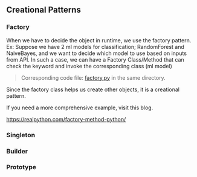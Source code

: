 ## Creational Patterns

### Factory
When we have to decide the object in runtime, we use the factory pattern.
Ex: Suppose we have 2 ml models for classification; RandomForest and NaiveBayes, and we want to decide which model to use based on inputs from API.
In such a case, we can have a Factory Class/Method that can check the keyword and invoke the corresponding class (ml model)
> Corresponding code file: [factory.py](factory.py) in the same directory.

Since the factory class helps us create other objects, it is a creational pattern.

If you need a more comprehensive example, visit this blog.

https://realpython.com/factory-method-python/

### Singleton

### Builder

### Prototype

